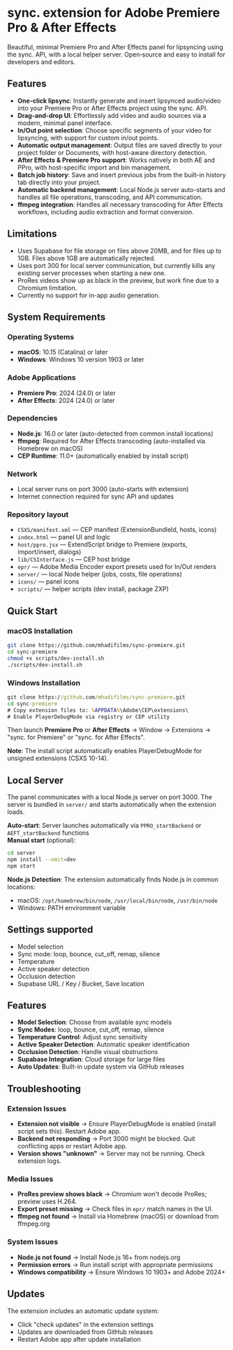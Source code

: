 # sync. extension for Adobe Premiere Pro & After Effects

Beautiful, minimal Premiere Pro and After Effects panel for lipsyncing using the sync. API, with a local helper server. Open‑source and easy to install for developers and editors.

## Features

- **One-click lipsync**: Instantly generate and insert lipsynced audio/video into your Premiere Pro or After Effects project using the sync. API.
- **Drag-and-drop UI**: Effortlessly add video and audio sources via a modern, minimal panel interface.
- **In/Out point selection**: Choose specific segments of your video for lipsyncing, with support for custom in/out points.
- **Automatic output management**: Output files are saved directly to your project folder or Documents, with host-aware directory detection.
- **After Effects & Premiere Pro support**: Works natively in both AE and PPro, with host-specific import and bin management.
- **Batch job history**: Save and insert previous jobs from the built-in history tab directly into your project.
- **Automatic backend management**: Local Node.js server auto-starts and handles all file operations, transcoding, and API communication.
- **ffmpeg integration**: Handles all necessary transcoding for After Effects workflows, including audio extraction and format conversion.

## Limitations
- Uses Supabase for file storage on files above 20MB, and for files up to 1GB. Files above 1GB are automatically rejected.
- Uses port 300 for local server communication, but currently kills any existing server processes when starting a new one.
- ProRes videos show up as black in the preview, but work fine due to a Chromium limitation.
- Currently no support for in-app audio generation.

## System Requirements

### Operating Systems
- **macOS**: 10.15 (Catalina) or later
- **Windows**: Windows 10 version 1903 or later

### Adobe Applications
- **Premiere Pro**: 2024 (24.0) or later
- **After Effects**: 2024 (24.0) or later

### Dependencies
- **Node.js**: 16.0 or later (auto-detected from common install locations)
- **ffmpeg**: Required for After Effects transcoding (auto-installed via Homebrew on macOS)
- **CEP Runtime**: 11.0+ (automatically enabled by install script)

### Network
- Local server runs on port 3000 (auto-starts with extension)
- Internet connection required for sync API and updates

### Repository layout
- `CSXS/manifest.xml` — CEP manifest (ExtensionBundleId, hosts, icons)
- `index.html` — panel UI and logic
- `host/ppro.jsx` — ExtendScript bridge to Premiere (exports, import/insert, dialogs)
- `lib/CSInterface.js` — CEP host bridge
- `epr/` — Adobe Media Encoder export presets used for In/Out renders
- `server/` — local Node helper (jobs, costs, file operations)
- `icons/` — panel icons
- `scripts/` — helper scripts (dev install, package ZXP)

## Quick Start

### macOS Installation
```bash
git clone https://github.com/mhadifilms/sync-premiere.git
cd sync-premiere
chmod +x scripts/dev-install.sh
./scripts/dev-install.sh
```

### Windows Installation
```cmd
git clone https://github.com/mhadifilms/sync-premiere.git
cd sync-premiere
# Copy extension files to: %APPDATA%\Adobe\CEP\extensions\
# Enable PlayerDebugMode via registry or CEP utility
```

Then launch **Premiere Pro** or **After Effects** → Window → Extensions → "sync. for Premiere" or "sync. for After Effects".

**Note**: The install script automatically enables PlayerDebugMode for unsigned extensions (CSXS 10-14).

## Local Server
The panel communicates with a local Node.js server on port 3000. The server is bundled in `server/` and starts automatically when the extension loads.

**Auto-start**: Server launches automatically via `PPRO_startBackend` or `AEFT_startBackend` functions  
**Manual start** (optional):
```bash
cd server
npm install --omit=dev
npm start
```

**Node.js Detection**: The extension automatically finds Node.js in common locations:
- macOS: `/opt/homebrew/bin/node`, `/usr/local/bin/node`, `/usr/bin/node`
- Windows: PATH environment variable

## Settings supported
- Model selection
- Sync mode: loop, bounce, cut_off, remap, silence
- Temperature
- Active speaker detection
- Occlusion detection
- Supabase URL / Key / Bucket, Save location

## Features
- **Model Selection**: Choose from available sync models
- **Sync Modes**: loop, bounce, cut_off, remap, silence
- **Temperature Control**: Adjust sync sensitivity
- **Active Speaker Detection**: Automatic speaker identification
- **Occlusion Detection**: Handle visual obstructions
- **Supabase Integration**: Cloud storage for large files
- **Auto Updates**: Built-in update system via GitHub releases

## Troubleshooting

### Extension Issues
- **Extension not visible** → Ensure PlayerDebugMode is enabled (install script sets this). Restart Adobe app.
- **Backend not responding** → Port 3000 might be blocked. Quit conflicting apps or restart Adobe app.
- **Version shows "unknown"** → Server may not be running. Check extension logs.

### Media Issues
- **ProRes preview shows black** → Chromium won't decode ProRes; preview uses H.264.
- **Export preset missing** → Check files in `epr/` match names in the UI.
- **ffmpeg not found** → Install via Homebrew (macOS) or download from ffmpeg.org

### System Issues
- **Node.js not found** → Install Node.js 16+ from nodejs.org
- **Permission errors** → Run install script with appropriate permissions
- **Windows compatibility** → Ensure Windows 10 1903+ and Adobe 2024+

## Updates
The extension includes an automatic update system:
- Click "check updates" in the extension settings
- Updates are downloaded from GitHub releases
- Restart Adobe app after update installation